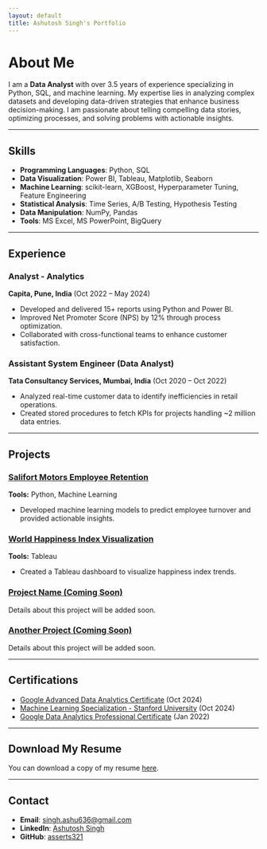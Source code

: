 ```yaml
---
layout: default
title: Ashutosh Singh's Portfolio
---
```


# About Me

I am a **Data Analyst** with over 3.5 years of experience specializing in Python, SQL, and machine learning. My expertise lies in analyzing complex datasets and developing data-driven strategies that enhance business decision-making. I am passionate about telling compelling data stories, optimizing processes, and solving problems with actionable insights.

---

## Skills
- **Programming Languages**: Python, SQL
- **Data Visualization**: Power BI, Tableau, Matplotlib, Seaborn
- **Machine Learning**: scikit-learn, XGBoost, Hyperparameter Tuning, Feature Engineering
- **Statistical Analysis**: Time Series, A/B Testing, Hypothesis Testing
- **Data Manipulation**: NumPy, Pandas
- **Tools**: MS Excel, MS PowerPoint, BigQuery

---

## Experience

<div class="card-container">
  <div class="card">
    <h3>Analyst - Analytics</h3>
    <p><strong>Capita, Pune, India</strong> (Oct 2022 – May 2024)</p>
    <ul>
      <li>Developed and delivered 15+ reports using Python and Power BI.</li>
      <li>Improved Net Promoter Score (NPS) by 12% through process optimization.</li>
      <li>Collaborated with cross-functional teams to enhance customer satisfaction.</li>
    </ul>
  </div>

  <div class="card">
    <h3>Assistant System Engineer (Data Analyst)</h3>
    <p><strong>Tata Consultancy Services, Mumbai, India</strong> (Oct 2020 – Oct 2022)</p>
    <ul>
      <li>Analyzed real-time customer data to identify inefficiencies in retail operations.</li>
      <li>Created stored procedures to fetch KPIs for projects handling ~2 million data entries.</li>
    </ul>
  </div>
</div>

---

## Projects

<div class="card-container">
  <div class="card">
    <h3><a href="https://github.com/asserts321/Ashutosh_projects/blob/b6a6fab12d0cbf08c03d1536d1c6fcb1b179c643/Salifort%20motors/Emoyee%20retention%20project/Salifort%20motors%20project.ipynb">Salifort Motors Employee Retention</a></h3>
    <p><strong>Tools:</strong> Python, Machine Learning</p>
    <ul>
      <li>Developed machine learning models to predict employee turnover and provided actionable insights.</li>
    </ul>
  </div>

  <div class="card">
    <h3><a href="#">World Happiness Index Visualization</a></h3>
    <p><strong>Tools:</strong> Tableau</p>
    <ul>
      <li>Created a Tableau dashboard to visualize happiness index trends.</li>
    </ul>
  </div>

  <div class="card">
    <h3><a href="#">Project Name (Coming Soon)</a></h3>
    <p>Details about this project will be added soon.</p>
  </div>

  <div class="card">
    <h3><a href="#">Another Project (Coming Soon)</a></h3>
    <p>Details about this project will be added soon.</p>
  </div>
</div>

---

## Certifications
- [Google Advanced Data Analytics Certificate](https://www.credly.com/badges/01b08acb-af83-4e86-8df5-b71a01383f87/public_url) (Oct 2024)
- [Machine Learning Specialization - Stanford University](https://coursera.org/share/81f236fad9f2f7349da5eea50c11719f) (Oct 2024)
- [Google Data Analytics Professional Certificate](https://www.credly.com/badges/3be09257-1e41-4b1a-a47b-7ffcd4606cf5/public_url) (Jan 2022)

---

## Download My Resume
You can download a copy of my resume [here](Ashutosh_resume.pdf).

---

## Contact
- **Email**: [singh.ashu636@gmail.com](mailto:singh.ashu636@gmail.com)
- **LinkedIn**: [Ashutosh Singh](https://www.linkedin.com/in/ashutosh-singh-745779188)
- **GitHub**: [asserts321](https://github.com/asserts321)
